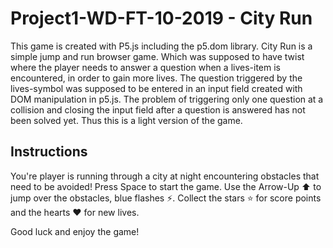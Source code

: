 # Project1-WD-FT-10-2019 - City Run

This game is created with P5.js including the p5.dom library.
City Run is a simple jump and run browser game. Which was supposed to have twist where the player needs to answer a question when a lives-item is encountered, in order to gain more lives.
The question triggered by the lives-symbol was supposed to be entered in an input field created with DOM manipulation in p5.js. The problem of triggering only one question at a collision and closing the input field after a question is answered has not been solved yet. Thus this is a light version of the game.

## Instructions

You're player is running through a city at night encountering obstacles that need to be avoided! 
Press Space to start the game.
Use the Arrow-Up ⬆️ to jump over the obstacles, blue flashes ⚡️.
Collect the stars ⭐️ for score points and the hearts ♥️ for new lives.

Good luck and enjoy the game!
